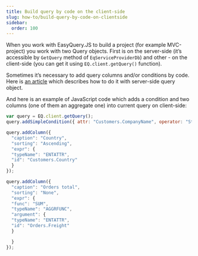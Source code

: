 ```yaml
---
title: Build query by code on the client-side
slug: how-to/build-query-by-code-on-clientside
sidebar:
  order: 100
---
```


When you work with EasyQuery.JS to build a project (for example MVC-project) you work with two Query objects. First is on the server-side (it’s accessible by `GetQuery` method of `EqServiceProviderDb`) and other - on the client-side (you can get it using `EQ.client.getQuery()` function). 

Sometimes it’s necessary to add query columns and/or conditions by code. Here is [an article](//////////////how-to/add-columns-and-conditions-by-code) which describes how to do it with server-side query object. 

And here is an example of JavaScript code which adds a condition and two columns (one of them an aggregate one) into current query on client-side:

```js
var query = EQ.client.getQuery();
query.addSimpleCondition({ attr: "Customers.CompanyName", operator: "StartsWith", value: "A" });

query.addColumn({
  "caption": "Country",
  "sorting": "Ascending",
  "expr": {
  "typeName": "ENTATTR",
  "id": "Customers.Country"
  }
});

query.addColumn({
  "caption": "Orders total",
  "sorting": "None",
  "expr": {
  "func": "SUM",
  "typeName": "AGGRFUNC",
  "argument": {
  "typeName": "ENTATTR",
  "id": "Orders.Freight"
  }

  }
});
```
